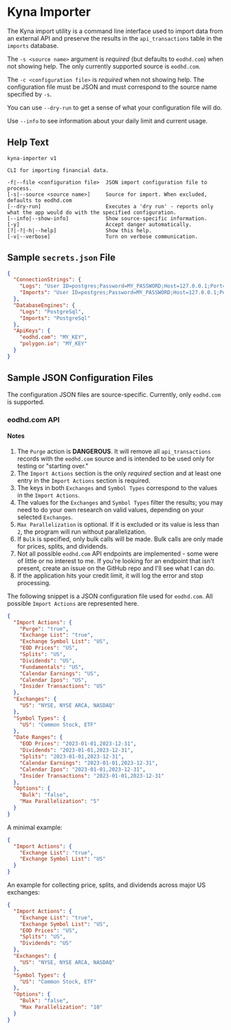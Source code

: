 # Kyna Importer

The Kyna import utility is a command line interface used to import data from an external API and preserve the results in the `api_transactions` table in the `imports` database.

The `-s <source name>` argument is *required* (but defaults to `eodhd.com`) when not showing help.
The only currently supported source is `eodhd.com`.

The `-c <configuration file>` is *required* when not showing help.
The configuration file must be JSON and must correspond to the source name specified by `-s`.

You can use `--dry-run` to get a sense of what your configuration file will do.

Use `--info` to see information about your daily limit and current usage.

## Help Text

```
kyna-importer v1

CLI for importing financial data.

-f|--file <configuration file>  JSON import configuration file to process.
[-s|--source <source name>]     Source for import. When excluded, defaults to eodhd.com
[--dry-run]                     Executes a 'dry run' - reports only what the app would do with the specified configuration.
[--info|--show-info]            Show source-specific information.
[-y]                            Accept danger automatically.
[?|-?|-h|--help]                Show this help.
[-v|--verbose]                  Turn on verbose communication.
```

## Sample `secrets.json` File

```json
{
  "ConnectionStrings": {
    "Logs": "User ID=postgres;Password=MY_PASSWORD;Host=127.0.0.1;Port=5432;Database=logs;",
    "Imports": "User ID=postgres;Password=MY_PASSWORD;Host=127.0.0.1;Port=5432;Database=imports;"
  },
  "DatabaseEngines": {
    "Logs": "PostgreSql",
    "Imports": "PostgreSql"
  },
  "ApiKeys": {
    "eodhd.com": "MY_KEY",
    "polygon.io": "MY_KEY"
  }
}
```

## Sample JSON Configuration Files

The configuration JSON files are source-specific.
Currently, only `eodhd.com` is supported.

### eodhd.com API

#### Notes

1. The `Purge` action is **DANGEROUS**. It will remove all `api_transactions` records with the `eodhd.com` source and is intended to be used only for testing or "starting over."
1. The `Import Actions` section is the only *required* section and at least one entry in the `Import Actions` section is required.
1. The keys in both `Exchanges` and `Symbol Types` correspond to the values in the `Import Actions`.
1. The values for the `Exchanges` and `Symbol Types` filter the results; you may need to do your own research on valid values, depending on your selected `Exchanges`.
1. `Max Parallelization` is optional. If it is excluded or its value is less than `2`, the program will run without parallelization.
1. If `Bulk` is specified, only bulk calls will be made. Bulk calls are only made for prices, splits, and dividends.
1. Not all possible `eodhd.com` API endpoints are implemented - some were of little or no interest to me. If you're looking for an endpoint that isn't present, create an issue on the GitHub repo and I'll see what I can do.
1. If the application hits your credit limit, it will log the error and stop processing.

The following snippet is a JSON configuration file used for `eodhd.com`.
All possible `Import Actions` are represented here.

```json
{
  "Import Actions": {
    "Purge": "true",
    "Exchange List": "true",
    "Exchange Symbol List": "US",
    "EOD Prices": "US",
    "Splits": "US",
    "Dividends": "US",
    "Fundamentals": "US",
    "Calendar Earnings": "US",
    "Calendar Ipos": "US",
    "Insider Transactions": "US"
  },
  "Exchanges": {
    "US": "NYSE, NYSE ARCA, NASDAQ"
  },
  "Symbol Types": {
    "US": "Common Stock, ETF"
  },
  "Date Ranges": {
    "EOD Prices": "2023-01-01,2023-12-31",
    "Dividends": "2023-01-01,2023-12-31",
    "Splits": "2023-01-01,2023-12-31",
    "Calendar Earnings": "2023-01-01,2023-12-31",
    "Calendar Ipos": "2023-01-01,2023-12-31",
    "Insider Transactions": "2023-01-01,2023-12-31"
  },
  "Options": {
    "Bulk": "false",
    "Max Parallelization": "5"
  }
}
```

A minimal example:

```json
{
  "Import Actions": {
    "Exchange List": "true",
    "Exchange Symbol List": "US"
  }
}
```

An example for collecting price, splits, and dividends across major US exchanges:

```json
{
  "Import Actions": {
    "Exchange List": "true",
    "Exchange Symbol List": "US",
    "EOD Prices": "US",
    "Splits": "US",
    "Dividends": "US"
  },
  "Exchanges": {
    "US": "NYSE, NYSE ARCA, NASDAQ"
  },
  "Symbol Types": {
    "US": "Common Stock, ETF"
  },
  "Options": {
    "Bulk": "false",
    "Max Parallelization": "10"
  }
}
```
